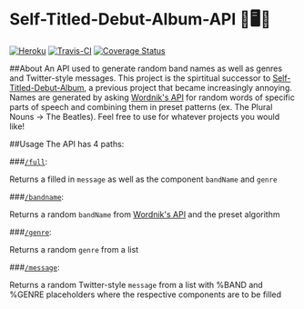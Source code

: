 Self-Titled-Debut-Album-API 🎤🖥️🔀
========================
[![Heroku](https://heroku-badge.herokuapp.com/?app=self-titled-debut-album-api&style=flat)](https://self-titled-debut-album-api.herokuapp.com/)
[![Travis-CI](https://api.travis-ci.org/mpolson64/Self-Titled-Debut-Album-API.svg?branch=master)](https://travis-ci.org/mpolson64/Self-Titled-Debut-Album-API)
[![Coverage Status](https://coveralls.io/repos/github/mpolson64/Self-Titled-Debut-Album-API/badge.svg)](https://coveralls.io/github/mpolson64/Self-Titled-Debut-Album-API)

##About
An API used to generate random band names as well as genres and Twitter-style messages. This project is the spirtitual successor to [Self-Titled-Debut-Album](https://github.com/mpolson64/Self-Titled-Debut-Album), a previous project that became increasingly annoying. Names are generated by asking [Wordnik's API](http://developer.wordnik.com/) for random words of specific parts of speech and combining them in preset patterns (ex. The Plural Nouns → The Beatles). Feel free to use for whatever projects you would like!

##Usage
The API has 4 paths:

###[`/full`](https://self-titled-debut-album-api.herokuapp.com/full):

Returns a filled in `message` as well as the component `bandName` and `genre`

###[`/bandname`](https://self-titled-debut-album-api.herokuapp.com/bandname):

Returns a random `bandName` from [Wordnik's API](http://developer.wordnik.com/) and the preset algorithm

###[`/genre`](https://self-titled-debut-album-api.herokuapp.com/genre):

Returns a random `genre` from a list

###[`/message`](https://self-titled-debut-album-api.herokuapp.com/message):

Returns a random Twitter-style `message` from a list with %BAND and %GENRE placeholders where the respective components are to be filled
